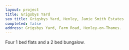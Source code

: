 ```yaml
---
layout: project
title: Grigsbys Yard
seo_title: Grigsbys Yard, Henley, Jamie Smith Estates
completed: false
address: Grigsbys Yard, Farm Road, Henley-on-Thames.
---
```


<p>Four 1 bed flats and a 2 bed bungalow.</p> 

